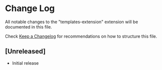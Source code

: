 # Change Log

All notable changes to the "templates-extension" extension will be documented in this file.

Check [Keep a Changelog](http://keepachangelog.com/) for recommendations on how to structure this file.

## [Unreleased]

- Initial release
